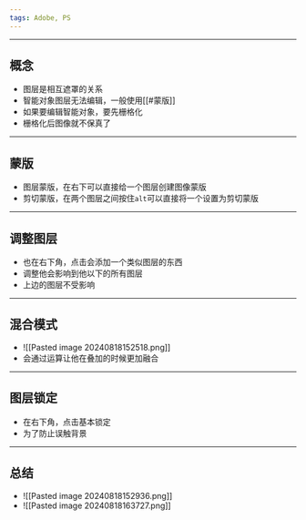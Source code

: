 ```yaml
---
tags: Adobe, PS
---
```


---

## 概念

 - 图层是相互遮罩的关系
 - 智能对象图层无法编辑，一般使用[[#蒙版]]
 - 如果要编辑智能对象，要先栅格化
 - 栅格化后图像就不保真了

---

## 蒙版

 - 图层蒙版，在右下可以直接给一个图层创建图像蒙版
 - 剪切蒙版，在两个图层之间按住`alt`可以直接将一个设置为剪切蒙版

---

## 调整图层

 - 也在右下角，点击会添加一个类似图层的东西
 - 调整他会影响到他以下的所有图层
 - 上边的图层不受影响

---

## 混合模式

 - ![[Pasted image 20240818152518.png]]
 - 会通过运算让他在叠加的时候更加融合

---

## 图层锁定

 - 在右下角，点击基本锁定
 - 为了防止误触背景

---

## 总结

 - ![[Pasted image 20240818152936.png]]
 - ![[Pasted image 20240818163727.png]]